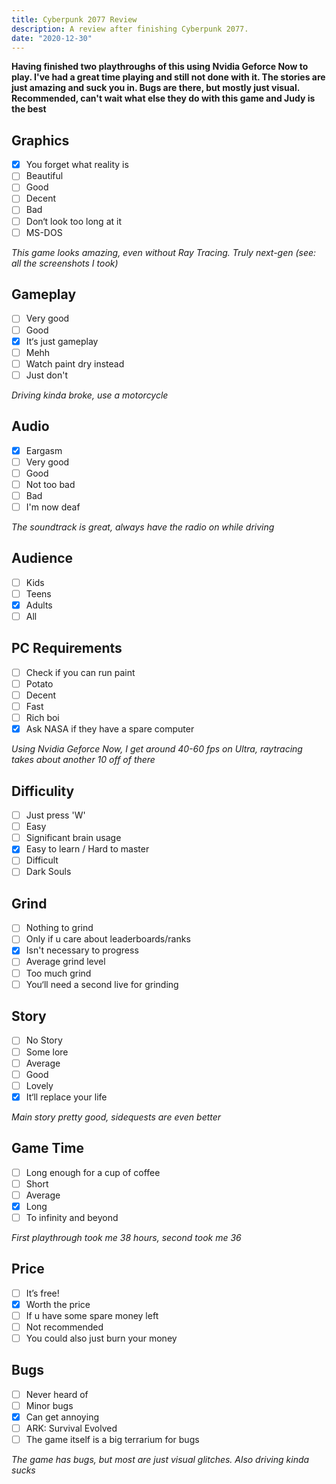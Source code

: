 ```yaml
---
title: Cyberpunk 2077 Review
description: A review after finishing Cyberpunk 2077.
date: "2020-12-30"
---
```


**Having finished two playthroughs of this using Nvidia Geforce Now to play. I've had a great time playing and still not done with it. The stories are just amazing and suck you in. Bugs are there, but mostly just visual. Recommended, can't wait what else they do with this game and Judy is the best**

## Graphics

- [x] You forget what reality is
- [ ] Beautiful
- [ ] Good
- [ ] Decent
- [ ] Bad
- [ ] Don‘t look too long at it
- [ ] MS-DOS

_This game looks amazing, even without Ray Tracing. Truly next-gen (see: all the screenshots I took)_

## Gameplay

- [ ] Very good
- [ ] Good
- [x] It‘s just gameplay
- [ ] Mehh
- [ ] Watch paint dry instead
- [ ] Just don't

_Driving kinda broke, use a motorcycle_

## Audio

- [x] Eargasm
- [ ] Very good
- [ ] Good
- [ ] Not too bad
- [ ] Bad
- [ ] I'm now deaf

_The soundtrack is great, always have the radio on while driving_

## Audience

- [ ] Kids
- [ ] Teens
- [x] Adults
- [ ] All

## PC Requirements

- [ ] Check if you can run paint
- [ ] Potato
- [ ] Decent
- [ ] Fast
- [ ] Rich boi
- [x] Ask NASA if they have a spare computer

_Using Nvidia Geforce Now, I get around 40-60 fps on Ultra, raytracing takes about another 10 off of there_

## Difficulity

- [ ] Just press 'W'
- [ ] Easy
- [ ] Significant brain usage
- [x] Easy to learn / Hard to master
- [ ] Difficult
- [ ] Dark Souls

## Grind

- [ ] Nothing to grind
- [ ] Only if u care about leaderboards/ranks
- [x] Isn't necessary to progress
- [ ] Average grind level
- [ ] Too much grind
- [ ] You‘ll need a second live for grinding

## Story

- [ ] No Story
- [ ] Some lore
- [ ] Average
- [ ] Good
- [ ] Lovely
- [x] It‘ll replace your life

_Main story pretty good, sidequests are even better_

## Game Time

- [ ] Long enough for a cup of coffee
- [ ] Short
- [ ] Average
- [x] Long
- [ ] To infinity and beyond

_First playthrough took me 38 hours, second took me 36_

## Price

- [ ] It’s free!
- [x] Worth the price
- [ ] If u have some spare money left
- [ ] Not recommended
- [ ] You could also just burn your money

## Bugs

- [ ] Never heard of
- [ ] Minor bugs
- [x] Can get annoying
- [ ] ARK: Survival Evolved
- [ ] The game itself is a big terrarium for bugs

_The game has bugs, but most are just visual glitches. Also driving kinda sucks_
